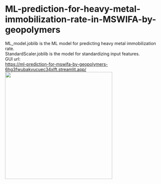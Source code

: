 # ML-prediction-for-heavy-metal-immobilization-rate-in-MSWIFA-by-geopolymers

ML_model.joblib is the ML model for predicting heavy metal immobilization rate.  
StandardScaler.joblib is the model for standardizing input features.  
GUI url:  
https://ml-prediction-for-mswifa-by-geopolymers-6hg3fwubakvucuec34xlft.streamlit.app/  
<img src="https://github.com/RRRRRAVENNNNN/MSWIFA/blob/main/fig.png" width="350px">
